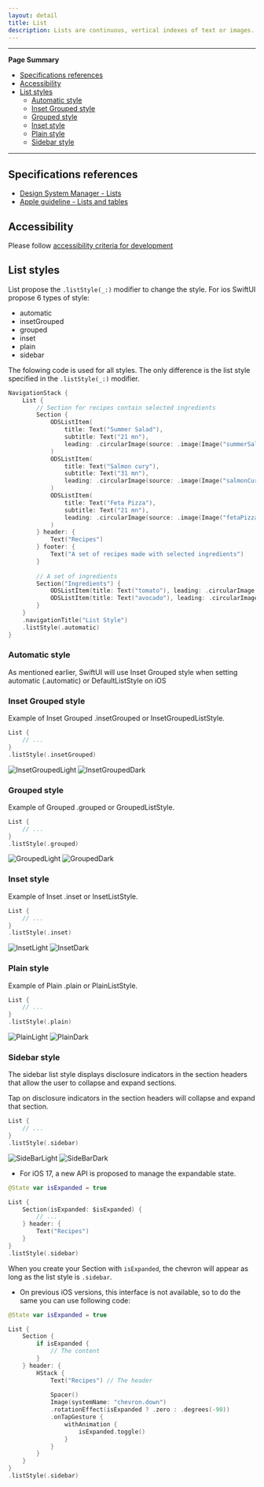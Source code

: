 ```yaml
---
layout: detail
title: List
description: Lists are continuous, vertical indexes of text or images.
---
```

---

**Page Summary**

* [Specifications references](#specifications-references)
* [Accessibility](#accessibility)
* [List styles](#list_styles)
  * [Automatic style](#automatic-style)
  * [Inset Grouped style](#inset-grouped-style)
  * [Grouped style](#grouped-style)
  * [Inset style](#inse-style)
  * [Plain style](#plain-style)
  * [Sidebar style](#sidebar-style)

---

## Specifications references

- [Design System Manager - Lists](https://system.design.orange.com/0c1af118d/p/09a804-lists/b/669743)
- [Apple guideline - Lists and tables](https://developer.apple.com/design/human-interface-guidelines/components/layout-and-organization/lists-and-tables)

## Accessibility

Please follow [accessibility criteria for development](https://a11y-guidelines.orange.com/en/mobile/ios/)

## List styles

List propose the `.listStyle(_:)` modifier to change the style. For ios SwiftUI propose 6 types of style:
- automatic
- insetGrouped
- grouped
- inset
- plain
- sidebar

The folowing code is used for all styles. The only difference is the list style specified in the `.listStyle(_:)` modifier.

```swift
NavigationStack {
    List {
        // Section for recipes contain selected ingredients
        Section {
            ODSListItem(
                title: Text("Summer Salad"),
                subtitle: Text("21 mn"),
                leading: .circularImage(source: .image(Image("summerSalad")))
            )
            ODSListItem(
                title: Text("Salmon cury"),
                subtitle: Text("31 mn"),
                leading: .circularImage(source: .image(Image("salmonCury")))
            )
            ODSListItem(
                title: Text("Feta Pizza"),
                subtitle: Text("21 mn"),
                leading: .circularImage(source: .image(Image("fetaPizza")))
            )
        } header: {
            Text("Recipes")
        } footer: {
            Text("A set of recipes made with selected ingredients")
        }
        
        // A set of ingredients
        Section("Ingredients") {
            ODSListItem(title: Text("tomato"), leading: .circularImage(source: .image(Image("tomato"))))
            ODSListItem(title: Text("avocado"), leading: .circularImage(source: .image(Image("avocado"))))
        }
    }
    .navigationTitle("List Style")
    .listStyle(.automatic)
}
```

### Automatic style

As mentioned earlier, SwiftUI will use Inset Grouped style when setting automatic (.automatic) or DefaultListStyle on iOS

### Inset Grouped style

Example of Inset Grouped .insetGrouped or InsetGroupedListStyle.

```swift
List {
    // ...
}
.listStyle(.insetGrouped)
```

![InsetGroupedLight](images/list_inset_grouped_light.png)
![InsetGroupedDark](images/list_inset_grouped_dark.png)

### Grouped style

Example of Grouped .grouped or GroupedListStyle.

```swift
List {
    // ...
}
.listStyle(.grouped)
```

![GroupedLight](images/list_grouped_light.png)
![GroupedDark](images/list_grouped_dark.png)

### Inset style

Example of Inset .inset or InsetListStyle.

```swift
List {
    // ...
}
.listStyle(.inset)
```

![InsetLight](images/list_inset_light.png)
![InsetDark](images/list_inset_dark.png)


### Plain style

Example of Plain .plain or PlainListStyle.

```swift
List {
    // ...
}
.listStyle(.plain)
```
![PlainLight](images/list_plain_light.png)
![PlainDark](images/list_plain_dark.png)

### Sidebar style

The sidebar list style displays disclosure indicators in the section headers that allow the user to collapse and expand sections.

Tap on disclosure indicators in the section headers will collapse and expand that section.

```swift
List {
    // ...
}
.listStyle(.sidebar)
```

![SideBarLight](images/list_sidebar_light.png)
![SideBarDark](images/list_sidebar_dark.png)

 
* For iOS 17, a new API is proposed to manage the expandable state.

```swift
@State var isExpanded = true

List {
    Section(isExpanded: $isExpanded) {
        // ...
    } header: {
        Text("Recipes")
    }
}
.listStyle(.sidebar)
```

When you create your Section with `isExpanded`, the chevron will appear as long as the list style is `.sidebar`. 

* On previous iOS versions, this interface is not available, so to do the same you can use following code:

```swift
@State var isExpanded = true

List {
    Section {
        if isExpanded {
            // The content
        }
    } header: {
        HStack {
            Text("Recipes") // The header
            
            Spacer()
            Image(systemName: "chevron.down")
            .rotationEffect(isExpanded ? .zero : .degrees(-90))
            .onTapGesture {
                withAnimation {
                    isExpanded.toggle()
                }
            }
        }
    }
}
.listStyle(.sidebar)
```
 
